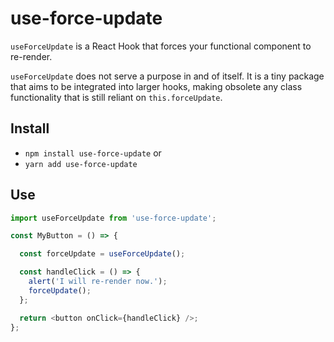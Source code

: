 # use-force-update
`useForceUpdate` is a React Hook that forces your functional component to re-render.

`useForceUpdate` does not serve a purpose in and of itself.
It is a tiny package that aims to be integrated into larger hooks, making obsolete any class functionality that is still reliant on `this.forceUpdate`.

## Install
* `npm install use-force-update` or
* `yarn add use-force-update`

## Use
```JavaScript
import useForceUpdate from 'use-force-update';

const MyButton = () => {

  const forceUpdate = useForceUpdate();

  const handleClick = () => {
    alert('I will re-render now.');
    forceUpdate();
  };

  return <button onClick={handleClick} />;
};
```
